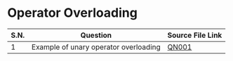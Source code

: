# Operator Overloading

| S.N. | Question                                               | Source File Link   |
| ---- | ------------------------------------------------------ | ------------------ |
| 1    | Example of unary operator overloading                  | [QN001](QN001.cpp) |
